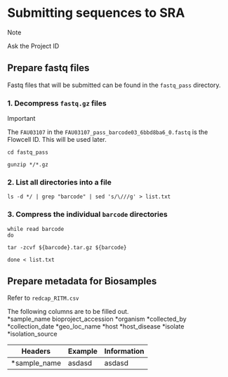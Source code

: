 # Submitting sequences to SRA
> [!NOTE]
> Ask the Project ID

## Prepare fastq files
Fastq files that will be submitted can be found in the `fastq_pass` directory.

### 1. Decompress `fastq.gz` files
> [!IMPORTANT]
> The `FAU03107` in the `FAU03107_pass_barcode03_6bbd8ba6_0.fastq` is the Flowcell ID. This will be used later.
```
cd fastq_pass

gunzip */*.gz
```


### 2. List all directories into a file

```
ls -d */ | grep "barcode" | sed 's/\///g' > list.txt
```

### 3. Compress the individual `barcode` directories
```
while read barcode
do

tar -zcvf ${barcode}.tar.gz ${barcode}

done < list.txt
```


## Prepare metadata for Biosamples
Refer to `redcap_RITM.csv`

The following columns are to be filled out. </br>
*sample_name
bioproject_accession
*organism
*collected_by
*collection_date
*geo_loc_name
*host
*host_disease
*isolate
*isolation_source


| Headers | Example | Information |
| ------- | ------- | ----------- |
| *sample_name | asdasd |  asdasd |